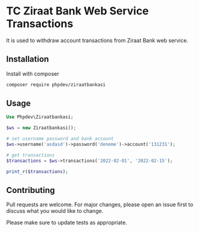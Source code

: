 # TC Ziraat Bank Web Service Transactions

It is used to withdraw account transactions from Ziraat Bank web service.

## Installation

Install with composer

```bash
composer require phpdev/ziraatbankasi
```

## Usage

```php
Use Phpdev\Ziraatbankasi;

$ws = new Ziraatbankasi();

# set username password and bank account
$ws->username('asdasd')->password('deneme')->account('131231');

# get transactions
$transactions = $ws->transactions('2022-02-01', '2022-02-15');

print_r($transactions);

```

## Contributing
Pull requests are welcome. For major changes, please open an issue first to discuss what you would like to change.

Please make sure to update tests as appropriate.

